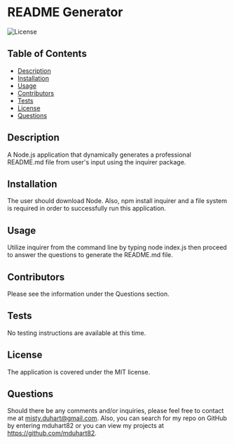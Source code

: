 # README Generator
  ![License](https://img.shields.io/badge/License-MIT-brightgreen)

  ## Table of Contents
  * [Description](#description)
  * [Installation](#installation)
  * [Usage](#usage)
  * [Contributors](#contribution)
  * [Tests](#test)
  * [License](#license)
  * [Questions](#questions)
  
  ## Description 
  A Node.js application that dynamically generates a professional README.md file from user's input using the inquirer package.
  
  ## Installation 
  The user should download Node. Also, npm install inquirer and a file system is required in order to successfully run this application.

  ## Usage 
  Utilize inquirer from the command line by typing node index.js then proceed to answer the questions to generate the README.md file.

  ## Contributors
  Please see the information under the Questions section.

  ## Tests
  No testing instructions are available at this time.

  ## License 
  The application is covered under the MIT license.
 

  ## Questions
  Should there be any comments and/or inquiries, please feel free to contact me at misty.duhart@gmail.com. Also, you can search for my repo on GitHub by entering mduhart82 or you can view my projects at https://github.com/mduhart82.

